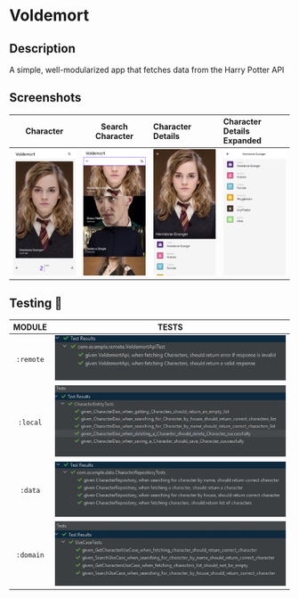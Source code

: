 # Voldemort
## Description
A simple, well-modularized app that fetches data from the Harry Potter API

## Screenshots
| Character | Search Character | Character Details | Character Details Expanded |
|:-----:|:-----:|:-----|:-----|
|<img src="images/Character.jpg">|<img src="images/Search.jpg">|<img src="images/CharacterDetails.jpg">|<img src="images/CharacterDetailsExpanded.jpg">|

## Testing :test_tube:
| MODULE | TESTS |
|:----:|:-----:|
| `:remote` | <img src="images/RemoteTests.png"/> |
| `:local` | <img src="images/LocalTests.png"/> |
| `:data` | <img src="images/DataTests.jpg"/> |
| `:domain` | <img src="images/DomainTests.jpg"/> |



